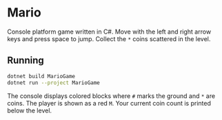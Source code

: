 # Mario

Console platform game written in C#. Move with the left and right arrow keys and press space to jump. Collect the `*` coins scattered in the level.

## Running

```bash
dotnet build MarioGame
dotnet run --project MarioGame
```

The console displays colored blocks where `#` marks the ground and `*` are coins. The player is shown as a red `M`. Your current coin count is printed below the level.